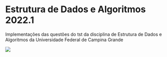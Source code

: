 # Estrutura de Dados e Algoritmos 2022.1

Implementações das questões do tst da disciplina de Estrutura de Dados e Algoritmos da Universidade Federal de Campina Grande

<img src="https://cdn.dribbble.com/users/2789762/screenshots/8630894/media/583b209224b027954cb6e8b9901cb731.gif">
